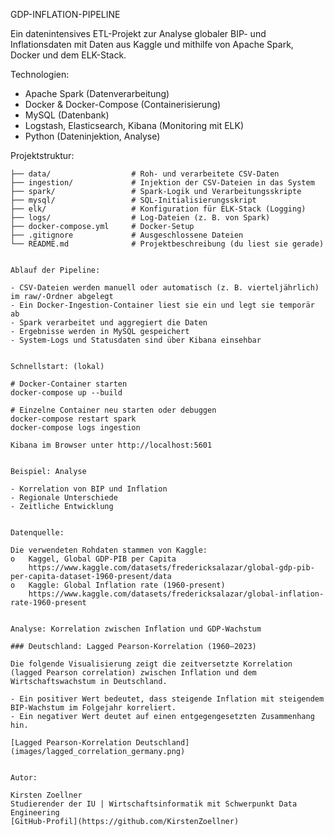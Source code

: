 GDP-INFLATION-PIPELINE

Ein datenintensives ETL-Projekt zur Analyse globaler BIP- und Inflationsdaten mit Daten aus Kaggle und mithilfe von Apache Spark, Docker und dem ELK-Stack.


Technologien:

- Apache Spark (Datenverarbeitung)
- Docker & Docker-Compose (Containerisierung)
- MySQL (Datenbank)
- Logstash, Elasticsearch, Kibana (Monitoring mit ELK)
- Python (Dateninjektion, Analyse)


Projektstruktur:

```plaintext
├── data/                  # Roh- und verarbeitete CSV-Daten
├── ingestion/             # Injektion der CSV-Dateien in das System
├── spark/                 # Spark-Logik und Verarbeitungsskripte
├── mysql/                 # SQL-Initialisierungsskript
├── elk/                   # Konfiguration für ELK-Stack (Logging)
├── logs/                  # Log-Dateien (z. B. von Spark)
├── docker-compose.yml     # Docker-Setup
├── .gitignore             # Ausgeschlossene Dateien
└── README.md              # Projektbeschreibung (du liest sie gerade)


Ablauf der Pipeline:

- CSV-Dateien werden manuell oder automatisch (z. B. vierteljährlich) im raw/-Ordner abgelegt
- Ein Docker-Ingestion-Container liest sie ein und legt sie temporär ab
- Spark verarbeitet und aggregiert die Daten
- Ergebnisse werden in MySQL gespeichert
- System-Logs und Statusdaten sind über Kibana einsehbar


Schnellstart: (lokal)

# Docker-Container starten
docker-compose up --build

# Einzelne Container neu starten oder debuggen
docker-compose restart spark
docker-compose logs ingestion

Kibana im Browser unter http://localhost:5601


Beispiel: Analyse

- Korrelation von BIP und Inflation
- Regionale Unterschiede
- Zeitliche Entwicklung


Datenquelle:

Die verwendeten Rohdaten stammen von Kaggle:
o	Kaggel, Global GDP-PIB per Capita 
	https://www.kaggle.com/datasets/fredericksalazar/global-gdp-pib-per-capita-dataset-1960-present/data
o	Kaggle: Global Inflation rate (1960-present)
	https://www.kaggle.com/datasets/fredericksalazar/global-inflation-rate-1960-present


Analyse: Korrelation zwischen Inflation und GDP-Wachstum

### Deutschland: Lagged Pearson-Korrelation (1960–2023)

Die folgende Visualisierung zeigt die zeitversetzte Korrelation (lagged Pearson correlation) zwischen Inflation und dem Wirtschaftswachstum in Deutschland.

- Ein positiver Wert bedeutet, dass steigende Inflation mit steigendem BIP-Wachstum im Folgejahr korreliert.
- Ein negativer Wert deutet auf einen entgegengesetzten Zusammenhang hin.

[Lagged Pearson-Korrelation Deutschland](images/lagged_correlation_germany.png)


Autor:

Kirsten Zoellner
Studierender der IU | Wirtschaftsinformatik mit Schwerpunkt Data Engineering  
[GitHub-Profil](https://github.com/KirstenZoellner)

